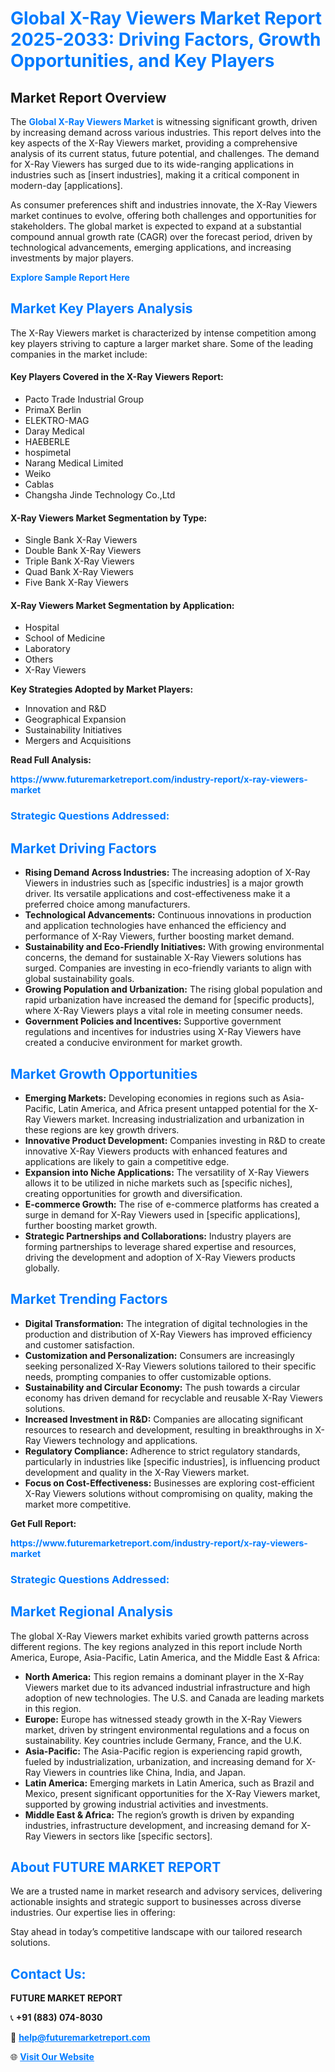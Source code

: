 <h1 style="color: #007BFF;">Global X-Ray Viewers Market Report 2025-2033: Driving Factors, Growth Opportunities, and Key Players</h1>

<section id="overview">
<h2>Market Report Overview</h2>
<p>The <a href="https://www.futuremarketreport.com/industry-report/x-ray-viewers-market" style="color: #007BFF; text-decoration: none;"><strong>Global X-Ray Viewers Market</strong></a> is witnessing significant growth, driven by increasing demand across various industries. This report delves into the key aspects of the X-Ray Viewers market, providing a comprehensive analysis of its current status, future potential, and challenges. The demand for X-Ray Viewers has surged due to its wide-ranging applications in industries such as [insert industries], making it a critical component in modern-day [applications].</p>
<p>As consumer preferences shift and industries innovate, the X-Ray Viewers market continues to evolve, offering both challenges and opportunities for stakeholders. The global market is expected to expand at a substantial compound annual growth rate (CAGR) over the forecast period, driven by technological advancements, emerging applications, and increasing investments by major players.</p>
</section>

<section id="overview">
<p><a href="https://www.futuremarketreport.com/request-sample/reportId=111329" style="color: #007BFF; text-decoration: none;"><strong>Explore Sample Report Here</strong></a></p>
</section>

<section id="key-players">
<h2 style="color: #007BFF;">Market Key Players Analysis</h2>
<p>The X-Ray Viewers market is characterized by intense competition among key players striving to capture a larger market share. Some of the leading companies in the market include:</p>
<h4>Key Players Covered in the X-Ray Viewers Report:</h4>
<ul><li>Pacto Trade Industrial Group</li><li>PrimaX Berlin</li><li>ELEKTRO-MAG</li><li>Daray Medical</li><li>HAEBERLE</li><li>hospimetal</li><li>Narang Medical Limited</li><li>Weiko</li><li>Cablas</li><li>Changsha Jinde Technology Co.,Ltd</li></ul>
<h4>X-Ray Viewers Market Segmentation by Type:</h4>
<ul><li>Single Bank X-Ray Viewers</li><li>Double Bank X-Ray Viewers</li><li>Triple Bank X-Ray Viewers</li><li>Quad Bank X-Ray Viewers</li><li>Five Bank X-Ray Viewers</li></ul>

<h4>X-Ray Viewers Market Segmentation by Application:</h4>
<ul><li>Hospital</li><li>School of Medicine</li><li>Laboratory</li><li>Others</li><li>X-Ray Viewers</li></ul>
<p><strong>Key Strategies Adopted by Market Players:</strong></p>
<ul>
<li>Innovation and R&D</li>
<li>Geographical Expansion</li>
<li>Sustainability Initiatives</li>
<li>Mergers and Acquisitions</li>
</ul>
</section>

<section>
<p><strong>Read Full Analysis: </strong></p><a href="https://www.futuremarketreport.com/industry-report/x-ray-viewers-market" style="color: #007BFF; text-decoration: none;"><strong>https://www.futuremarketreport.com/industry-report/x-ray-viewers-market</strong></a>
<h3 style="color: #007BFF;">Strategic Questions Addressed:</h3>
</section>

<section id="driving-factors">
<h2 style="color: #007BFF;">Market Driving Factors</h2>
<ul>
<li><strong>Rising Demand Across Industries:</strong> The increasing adoption of X-Ray Viewers in industries such as [specific industries] is a major growth driver. Its versatile applications and cost-effectiveness make it a preferred choice among manufacturers.</li>
<li><strong>Technological Advancements:</strong> Continuous innovations in production and application technologies have enhanced the efficiency and performance of X-Ray Viewers, further boosting market demand.</li>
<li><strong>Sustainability and Eco-Friendly Initiatives:</strong> With growing environmental concerns, the demand for sustainable X-Ray Viewers solutions has surged. Companies are investing in eco-friendly variants to align with global sustainability goals.</li>
<li><strong>Growing Population and Urbanization:</strong> The rising global population and rapid urbanization have increased the demand for [specific products], where X-Ray Viewers plays a vital role in meeting consumer needs.</li>
<li><strong>Government Policies and Incentives:</strong> Supportive government regulations and incentives for industries using X-Ray Viewers have created a conducive environment for market growth.</li>
</ul>
</section>

<section id="growth-opportunities">
<h2 style="color: #007BFF;">Market Growth Opportunities</h2>
<ul>
<li><strong>Emerging Markets:</strong> Developing economies in regions such as Asia-Pacific, Latin America, and Africa present untapped potential for the X-Ray Viewers market. Increasing industrialization and urbanization in these regions are key growth drivers.</li>
<li><strong>Innovative Product Development:</strong> Companies investing in R&D to create innovative X-Ray Viewers products with enhanced features and applications are likely to gain a competitive edge.</li>
<li><strong>Expansion into Niche Applications:</strong> The versatility of X-Ray Viewers allows it to be utilized in niche markets such as [specific niches], creating opportunities for growth and diversification.</li>
<li><strong>E-commerce Growth:</strong> The rise of e-commerce platforms has created a surge in demand for X-Ray Viewers used in [specific applications], further boosting market growth.</li>
<li><strong>Strategic Partnerships and Collaborations:</strong> Industry players are forming partnerships to leverage shared expertise and resources, driving the development and adoption of X-Ray Viewers products globally.</li>
</ul>
</section>

<section id="trending-factors">
<h2 style="color: #007BFF;">Market Trending Factors</h2>
<ul>
<li><strong>Digital Transformation:</strong> The integration of digital technologies in the production and distribution of X-Ray Viewers has improved efficiency and customer satisfaction.</li>
<li><strong>Customization and Personalization:</strong> Consumers are increasingly seeking personalized X-Ray Viewers solutions tailored to their specific needs, prompting companies to offer customizable options.</li>
<li><strong>Sustainability and Circular Economy:</strong> The push towards a circular economy has driven demand for recyclable and reusable X-Ray Viewers solutions.</li>
<li><strong>Increased Investment in R&D:</strong> Companies are allocating significant resources to research and development, resulting in breakthroughs in X-Ray Viewers technology and applications.</li>
<li><strong>Regulatory Compliance:</strong> Adherence to strict regulatory standards, particularly in industries like [specific industries], is influencing product development and quality in the X-Ray Viewers market.</li>
<li><strong>Focus on Cost-Effectiveness:</strong> Businesses are exploring cost-efficient X-Ray Viewers solutions without compromising on quality, making the market more competitive.</li>
</ul>
</section>

<section>
<p><strong>Get Full Report: </strong></p><a href="https://www.futuremarketreport.com/industry-report/x-ray-viewers-market" style="color: #007BFF; text-decoration: none;"><strong>https://www.futuremarketreport.com/industry-report/x-ray-viewers-market</strong></a>
<h3 style="color: #007BFF;">Strategic Questions Addressed:</h3>
</section>


<section id="regional-analysis">
<h2 style="color: #007BFF;">Market Regional Analysis</h2>
<p>The global X-Ray Viewers market exhibits varied growth patterns across different regions. The key regions analyzed in this report include North America, Europe, Asia-Pacific, Latin America, and the Middle East & Africa:</p>
<ul>
<li><strong>North America:</strong> This region remains a dominant player in the X-Ray Viewers market due to its advanced industrial infrastructure and high adoption of new technologies. The U.S. and Canada are leading markets in this region.</li>
<li><strong>Europe:</strong> Europe has witnessed steady growth in the X-Ray Viewers market, driven by stringent environmental regulations and a focus on sustainability. Key countries include Germany, France, and the U.K.</li>
<li><strong>Asia-Pacific:</strong> The Asia-Pacific region is experiencing rapid growth, fueled by industrialization, urbanization, and increasing demand for X-Ray Viewers in countries like China, India, and Japan.</li>
<li><strong>Latin America:</strong> Emerging markets in Latin America, such as Brazil and Mexico, present significant opportunities for the X-Ray Viewers market, supported by growing industrial activities and investments.</li>
<li><strong>Middle East & Africa:</strong> The region’s growth is driven by expanding industries, infrastructure development, and increasing demand for X-Ray Viewers in sectors like [specific sectors].</li>
</ul>
</section>

<footer>
<h2 style="color: #007BFF;">About FUTURE MARKET REPORT</h2>
<p>We are a trusted name in market research and advisory services, delivering actionable insights and strategic support to businesses across diverse industries. Our expertise lies in offering:</p>

<p>Stay ahead in today’s competitive landscape with our tailored research solutions.</p>

<h2 style="color: #007BFF;">Contact Us:</h2>
<p><strong>FUTURE MARKET REPORT</strong></p>
<p>📞 <strong>+91 (883) 074-8030</strong></p>
<p>📧 <strong><a href="mailto:help@futuremarketreport.com" style="color: #007BFF;">help@futuremarketreport.com</a></strong></p>
<p>🌐 <strong><a href="https://www.futuremarketreport.com/" style="color: #007BFF;">Visit Our Website</a></strong></p>
</footer>